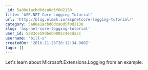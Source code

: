 ```yaml
---
_id: 5a88e1acbd6dca0d5f0d2138
title: 'ASP.NET Core Logging Tutorial'
url: 'http://blog.elmah.io/aspnetcore-logging-tutorial/'
category: 5a88e1acbd6dca0d5f0d2138
slug: 'asp-net-core-logging-tutorial'
user_id: 5a83ce59d6eb0005c4ecda2c
username: 'bill-s'
createdOn: '2016-11-26T20:12:34.000Z'
tags: []
---
```


Let's learn about Microsoft.Extensions.Logging from an example.
